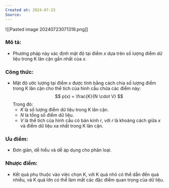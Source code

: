 ```yaml
---
Created at: 2024-07-23
Source:
---
```

![[Pasted image 20240723071319.png]]
### Mô tả:
- Phương pháp này xác định mật độ tại điểm $x$ dựa trên số lượng điểm dữ liệu trong K lân cận gần nhất của $x$.

### Công thức:
- Mật độ ước lượng tại điểm $x$ được tính bằng cách chia số lượng điểm trong K lân cận cho thể tích của hình cầu chứa các điểm này:
  $$
  p(x) = \frac{K}{N \cdot V}
  $$
  Trong đó:
  - $K$ là số lượng điểm dữ liệu trong K lân cận.
  - $N$ là tổng số điểm dữ liệu.
  - $V$ là thể tích của hình cầu có bán kính $r$, với $r$ là khoảng cách giữa $x$ và điểm dữ liệu xa nhất trong K lân cận.

### Ưu điểm:
- Đơn giản, dễ hiểu và dễ áp dụng cho phân loại.

### Nhược điểm:
- Kết quả phụ thuộc vào việc chọn K, với K quá nhỏ có thể dẫn đến quá nhiễu, và K quá lớn có thể làm mất các đặc điểm quan trọng của dữ liệu.